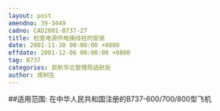 ```yaml
---
layout: post
amendno: 39-3449
cadno: CAD2001-B737-27
title: 检查电源供电接线柱的安装
date: 2001-11-30 00:00:00 +0800
effdate: 2001-12-06 00:00:00 +0800
tag: B737
categories: 民航华北管理局适航处
author: 成树生
---
```


##适用范围:
在中华人民共和国注册的B737-600/700/800型飞机

